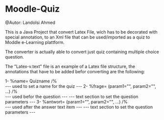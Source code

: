 # Moodle-Quiz
@Autor: Landolsi Ahmed

This is a Java Project that convert Latex File, wich has to be decorated
with special annotation, to an Xml file that can be used/imported as a 
quiz to Moddle e-Learning plattform.

The converter is actually able to convert just quiz containing multiple
choice question.

The "Latex-v.text" file is an example of a Latex file structure, the 
annotations that have to be added befor converting are the following:

1- %name= Quizname /%   
  ---  used to set a name for the quiz  ---
2- %frage= (param1="", param2="", ...) /%   
      ---  used befor the question  ---
  --- text section to set the question parameters ---
3- %antwort= (param1="", param2="", ...) /%   
      ---  used after the answer text item  ---
  --- text section to set the question parameters ---
